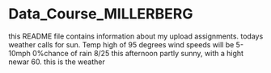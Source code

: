 # Data_Course_MILLERBERG
this README file contains information about my upload assignments.
todays weather calls for sun. Temp high of 95 degrees
wind speeds will be 5-10mph
0%chance of rain
8/25 this afternoon
 partly sunny, with a hight newar 60.
 this is the weather
